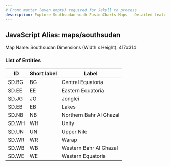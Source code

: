 ```yaml
---
# Front matter (even empty) required for Jekyll to process
description: Explore Southsudan with FusionCharts Maps – Detailed features for seamless integration. Try now & enhance your data visualization today! 
---
```


## JavaScript Alias: maps/southsudan

Map Name: Southsudan
Dimensions (Width x Height): 417x314





### List of Entities

ID | Short label | Label
---|---|---|
SD.BG|BG|Central Equatoria
SD.EE|EE|Eastern Equatoria
SD.JG|JG|Jonglei
SD.EB|EB|Lakes
SD.NB|NB|Northern Bahr Al Ghazal
SD.WH|WH|Unity
SD.UN|UN|Upper Nile
SD.WR|WR|Warap
SD.WB|WB|Western Bahr Al Ghazal
SD.WE|WE|Western Equatoria

